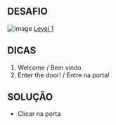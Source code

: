 ## DESAFIO
![image](https://user-images.githubusercontent.com/51168329/153720691-ed1f7437-f4f4-47b9-bd3c-276e10d6d379.png)
<a href="http://notpron.org/notpron/levelone.htm">Level 1</a>

## DICAS
1) Welcome / Bem vindo
2) Enter the door! / Entre na porta!


## SOLUÇÃO
- Clicar na porta

